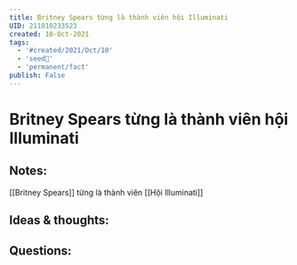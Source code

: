 ```yaml
---
title: Britney Spears từng là thành viên hội Illuminati
UID: 211010233523
created: 10-Oct-2021
tags:
  - '#created/2021/Oct/10'
  - 'seed🥜'
  - 'permanent/fact'
publish: False
---
```

# Britney Spears từng là thành viên hội Illuminati

## Notes:
[[Britney Spears]] từng là thành viên [[Hội Illuminati]]

## Ideas & thoughts:

## Questions:

